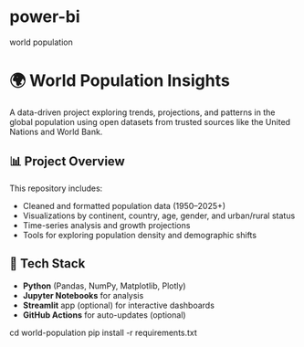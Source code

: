 # power-bi
world population


# 🌍 World Population Insights

A data-driven project exploring trends, projections, and patterns in the global population using open datasets from trusted sources like the United Nations and World Bank.

## 📊 Project Overview

This repository includes:
- Cleaned and formatted population data (1950–2025+)
- Visualizations by continent, country, age, gender, and urban/rural status
- Time-series analysis and growth projections
- Tools for exploring population density and demographic shifts

## 🔧 Tech Stack

- **Python** (Pandas, NumPy, Matplotlib, Plotly)
- **Jupyter Notebooks** for analysis
- **Streamlit** app (optional) for interactive dashboards
- **GitHub Actions** for auto-updates (optional)

cd world-population
pip install -r requirements.txt
